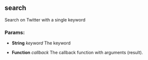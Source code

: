 

<!-- Start /home/charles/Repositories/doxstrap/examples/fixtures/iced.iced -->

## search

Search on Twitter with a single keyword 

### Params: 

* **String** *keyword* The keyword

* **Function** *callback* The callback function with arguments (result).

<!-- End /home/charles/Repositories/doxstrap/examples/fixtures/iced.iced -->

